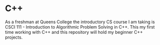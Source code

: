 # C++
As a freshman at Queens College the introductory CS course I am taking is CSCI 111 - Introduction to Algorithmic Problem Solving in C++. This my first time working with C++ and this repository will hold my beginner C++ projects. 
